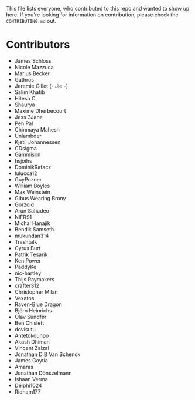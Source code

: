 This file lists everyone, who contributed to this repo and wanted to show up here. If you're looking for information on contribution, please check the `CONTRIBUTING.md` out.

# Contributors

- James Schloss
- Nicole Mazzuca
- Marius Becker
- Gathros
- Jeremie Gillet (- Jie -)
- Salim Khatib
- Hitesh C
- Shaurya
- Maxime Dherbécourt
- Jess 3Jane
- Pen Pal
- Chinmaya Mahesh
- Unlambder
- Kjetil Johannessen
- CDsigma
- Gammison
- hsjoihs
- DominikRafacz
- lulucca12
- GuyPozner
- William Boyles
- Max Weinstein
- Gibus Wearing Brony
- Gorzoid
- Arun Sahadeo
- NIFR91
- Michal Hanajik
- Bendik Samseth
- mukundan314
- Trashtalk
- Cyrus Burt
- Patrik Tesarik
- Ken Power
- PaddyKe
- nic-hartley
- Thijs Raymakers
- crafter312
- Christopher Milan
- Vexatos
- Raven-Blue Dragon
- Björn Heinrichs
- Olav Sundfør
- Ben Chislett
- dovisutu
- Antetokounpo
- Akash Dhiman
- Vincent Zalzal
- Jonathan D B Van Schenck
- James Goytia
- Amaras
- Jonathan Dönszelmann
- Ishaan Verma
- Delphi1024
- Ridham177
